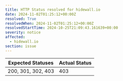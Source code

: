 ```yaml
---
title: HTTP Status resolved for hidewall.io
date: 2024-11-02T01:25:12+00:00Z
resolved: True
resolvedWhen: 2024-11-02T01:25:12+00:00Z
resolvedStartTime: 2024-10-25T21:09:43.161639+00:00
severity: notice
affected:
  - hidewall.io
section: issue
---
```


| Expected Statuses | Actual Status  |
|-------------------|----------------|
| 200, 301, 302, 403 | 403 |
